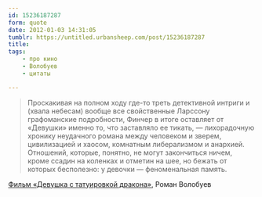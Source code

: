 ```yaml
---
id: 15236187287
form: quote
date: 2012-01-03 14:31:05
tumblr: https://untitled.urbansheep.com/post/15236187287
title: 
tags:
    - про кино
    - Волобуев
    - цитаты

---
```


<blockquote>
Проскакивая на пол­ном ходу где-то треть детективной интриги и (хвала небесам) вообще все свойственные Ларссону графоманские подробности, Финчер в итоге оставляет от «Девушки» именно то, что заставляло ее тикать, — лихорадочную хронику ­неудачного романа между человеком и зверем, цивилизацией и хаосом, комнатным либерализмом и анархией. Отношений, которые, понятно, не могут закончиться ничем, кроме ссадин на коленках и отметин на шее, но бежать от которых бесполезно: у девочки — феноменальная память.
</blockquote>

<a href="http://www.afisha.ru/movie/205505/review/402983/">Фильм «Девушка с татуировкой дракона»</a>, Роман Волобуев
